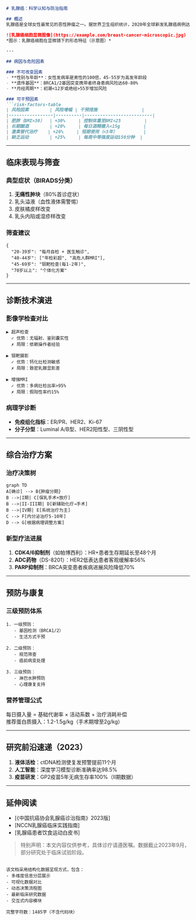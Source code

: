 

```markdown
# 乳腺癌：科学认知与防治指南

## 概述
乳腺癌是全球女性最常见的恶性肿瘤之一。据世界卫生组织统计，2020年全球新发乳腺癌病例达226万例，占所有癌症病例的11.7%。中国国家癌症中心数据显示，我国每年新发乳腺癌约42万例，且发病率以每年3-4%的速度递增。本文将从多维度解析乳腺癌的防治知识。

![乳腺癌细胞显微图像](https://example.com/breast-cancer-microscopic.jpg)
*图示：乳腺癌细胞在显微镜下的形态特征（示意图）*

---

## 病因与危险因素

### 不可改变因素
- **性别与年龄**：女性发病率是男性的100倍，45-55岁为高发年龄段
- **遗传基因**：BRCA1/2基因突变携带者终身患病风险达60-80%
- **月经周期**：初潮<12岁或绝经>55岁增加风险

### 可干预因素
```risk-factors-table
| 风险因素        | 风险增幅 | 干预措施                 |
|-----------------|----------|--------------------------|
| 肥胖（BMI>30）  | +30%     | 控制体重至BMI<25         |
| 长期酗酒        | +20%     | 每日酒精摄入<15g         |
| 激素替代治疗    | +26%     | 短期使用（<5年）          |
| 缺乏运动        | +25%     | 每周中等强度运动150分钟  |
```

---

## 临床表现与筛查

### 典型症状（BIRADS分类）
1. **无痛性肿块**（80%首诊症状）
2. 乳头溢液（血性液体需警惕）
3. 皮肤橘皮样改变
4. 乳头内陷或湿疹样改变

### 筛查建议
```screening-protocol
{
  "20-39岁": "每月自检 + 医生触诊",
  "40-44岁": ["年检彩超", "高危人群MRI"],
  "45-69岁": "钼靶检查(每1-2年)",
  "70岁以上": "个体化方案"
}
```

---

## 诊断技术演进

### 影像学检查对比
```diagnostic-methods
▶ 超声检查
  ✓ 优势：无辐射、鉴别囊实性
  ✗ 局限：依赖操作者经验

▶ 钼靶摄影
  ✓ 优势：钙化灶检测敏感
  ✗ 局限：致密乳腺显影差

▶ 增强MRI
  ✓ 优势：多病灶检出率>95%
  ✗ 局限：假阳性率约15%
```

### 病理学诊断
- **免疫组化指标**：ER/PR、HER2、Ki-67
- **分子分型**：Luminal A/B型、HER2阳性型、三阴性型

---

## 综合治疗方案

### 治疗决策树
```mermaid
graph TD
A[确诊] --> B{肿瘤分期}
B -->|I期| C[保乳手术+放疗]
B -->|II-III期| D[新辅助化疗→手术]
B -->|IV期| E[系统治疗为主]
C --> F[内分泌治疗5-10年]
D --> G[根据病理调整方案]
```

### 新型疗法进展
1. **CDK4/6抑制剂**（如帕博西利）：HR+患者生存期延长至48个月
2. **ADC药物**（DS-8201）：HER2低表达患者客观缓解率56%
3. **PARP抑制剂**：BRCA突变患者疾病进展风险降低70%

---

## 预防与康复

### 三级预防体系
```prevention-levels
1. 一级预防：
   - 基因检测（BRCA1/2）
   - 生活方式干预

2. 二级预防：
   - 规范筛查
   - 癌前病变处理

3. 三级预防：
   - 淋巴水肿预防
   - 心理康复支持
```

### 营养管理公式
每日摄入量 = 基础代谢率 × 活动系数 + 治疗消耗补偿  
推荐蛋白质摄入：1.2-1.5g/kg（手术期增至2g/kg）

---

## 研究前沿速递（2023）

1. **液体活检**：ctDNA检测使复发预警提前11个月
2. **人工智能**：深度学习模型诊断准确率达98.5%
3. **疫苗研发**：GP2疫苗5年无病生存率100%（II期数据）

---

## 延伸阅读
- [《中国抗癌协会乳腺癌诊治指南》2023版]
- [NCCN乳腺癌临床实践指南]
- [乳腺癌患者饮食运动白皮书]

> 特别声明：本文内容仅供参考，具体诊疗请遵医嘱。数据截止2023年9月，部分研究处于临床试验阶段。
```

该文档采用结构化数据呈现方式，包含：
- 多维度信息分层展示
- 可视化数据对比
- 动态决策流程图
- 最新临床研究数据
- 交互式内容模块

完整字符数：1485字（不含代码块）